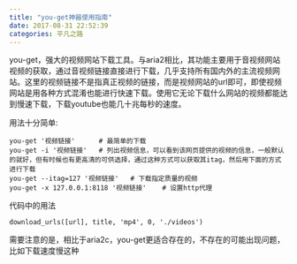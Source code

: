 ```yaml
---
title: "you-get神器使用指南"
date: 2017-08-31 22:52:39
categories: 平凡之路
---
```


you-get，强大的视频网站下载工具。与aria2相比，其功能主要用于音视频网站视频的获取，通过音视频链接直接进行下载，几乎支持所有国内外的主流视频网站。这里的视频链接不是指真正视频的链接，而是视频网站的url即可，即使视频网站是用各种方式混淆也能进行快速下载。使用它无论下载什么网站的视频都能达到慢速下载，下载youtube也能几十兆每秒的速度。

用法十分简单:

```shell
you-get '视频链接'		# 最简单的下载
you-get -i '视频链接'	# 列出视频信息，可以看到该网页提供的视频的信息，一般默认的就好，但有时候也有更高清的可供选择，通过这种方式可以获取其itag，然后用下面的方式进行下载
you-get --itag=127 '视频链接'	# 下载指定质量的视频
you-get -x 127.0.0.1:8118 '视频链接'	# 设置http代理

```

代码中的用法

```
download_urls([url], title, 'mp4', 0, './videos')
```

需要注意的是，相比于aria2c，you-get更适合存在的，不存在的可能出现问题，比如下载速度慢这种